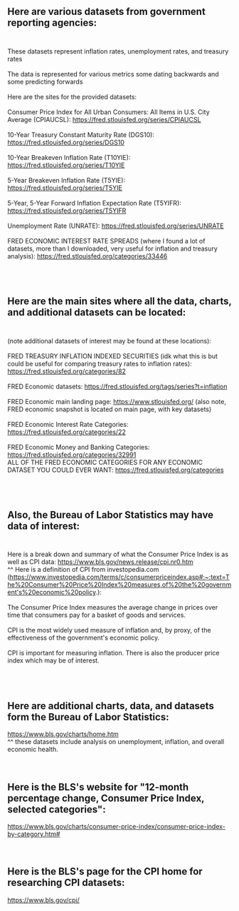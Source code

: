 ## Here are various datasets from government reporting agencies: <br/><br/>
These datasets represent inflation rates, unemployment rates, and treasury rates <br/><br/>
The data is represented for various metrics some dating backwards and some predicting forwards<br/><br/>
Here are the sites for the provided datasets:<br/><br/>
Consumer Price Index for All Urban Consumers: All Items in U.S. City Average (CPIAUCSL): https://fred.stlouisfed.org/series/CPIAUCSL <br/><br/>
10-Year Treasury Constant Maturity Rate (DGS10): https://fred.stlouisfed.org/series/DGS10 <br/><br/>
10-Year Breakeven Inflation Rate (T10YIE): https://fred.stlouisfed.org/series/T10YIE <br/><br/>
5-Year Breakeven Inflation Rate (T5YIE): https://fred.stlouisfed.org/series/T5YIE <br/><br/>
5-Year, 5-Year Forward Inflation Expectation Rate (T5YIFR): https://fred.stlouisfed.org/series/T5YIFR <br/><br/>
Unemployment Rate (UNRATE): https://fred.stlouisfed.org/series/UNRATE <br/><br/>
FRED ECONOMIC INTEREST RATE SPREADS (where I found a lot of datasets, more than I downloaded, very useful for inflation and treasury analysis): https://fred.stlouisfed.org/categories/33446 <br/><br/><br/><br/>


## Here are the main sites where all the data, charts, and additional datasets can be located: <br/><br/>
(note additional datasets of interest may be found at these locations): <br/><br/>
FRED TREASURY INFLATION INDEXED SECURITIES (idk what this is but could be useful for comparing treasury rates to inflation rates): https://fred.stlouisfed.org/categories/82 <br/><br/>
FRED Economic datasets: https://fred.stlouisfed.org/tags/series?t=inflation <br/><br/>
FRED Economic main landing page: https://www.stlouisfed.org/ (also note, FRED economic snapshot is located on main page, with key datasets) <br/><br/>
FRED Economic Interest Rate Categories: https://fred.stlouisfed.org/categories/22  <br/><br/>
FRED Economic Money and Banking Categories: https://fred.stlouisfed.org/categories/32991<br/>
ALL OF THE FRED ECONOMIC CATEGORIES FOR ANY ECONOMIC DATASET YOU COULD EVER WANT: https://fred.stlouisfed.org/categories <br/><br/><br/><br/>


## Also, the Bureau of Labor Statistics may  have data of interest: <br/><br/>
Here is a break down and summary of what the Consumer Price Index is as well as CPI data: https://www.bls.gov/news.release/cpi.nr0.htm<br/>
^^ Here is a definition of CPI from investopedia.com (https://www.investopedia.com/terms/c/consumerpriceindex.asp#:~:text=The%20Consumer%20Price%20Index%20measures,of%20the%20government's%20economic%20policy.): <br/><br/>
The Consumer Price Index measures the average change in prices over time that consumers pay for a basket of goods and services. <br/><br/>
CPI is the most widely used measure of inflation and, by proxy, of the effectiveness of the government's economic policy. <br/><br/>
CPI is important for measuring inflation. There is also the producer price index which may be of interest.  <br/><br/><br/><br/>


## Here are additional charts, data, and datasets form the Bureau of Labor Statistics: 
https://www.bls.gov/charts/home.htm<br/>
^^ these datasets include analysis on unemployment, inflation, and overall economic health. <br/><br/><br/>


## Here is the BLS's website for "12-month percentage change, Consumer Price Index, selected categories":
https://www.bls.gov/charts/consumer-price-index/consumer-price-index-by-category.htm# <br/><br/><br/>

## Here is the BLS's page for the CPI home for researching CPI datasets: 
https://www.bls.gov/cpi/ <br/><br/><br/>
